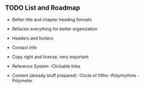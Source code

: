 ## TODO List and Roadmap

* Better title and chapter heading formats

* Refactor everything for better organization

* Headers and footers

* Contact info

* Copy right and license, very important

* Reference System
    -Clickable links

* Content (already stuff prepared)
    -Circle of fifths
    -Polyrhythms
    -Polymeter